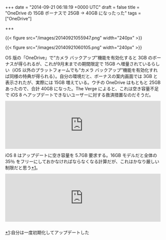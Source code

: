 
+++
date = "2014-09-21 06:18:19 +0000 UTC"
draft = false
title = "OneDrive の 15GB ボーナスで 25GB → 40GB になったった"
tags = ["OneDrive"]

+++


{{< figure src="/images/20140921055947.png" width="240px" >}}



{{< figure src="/images/20140921060105.png" width="240px" >}}

OS 版の「OneDrive」で“カメラ バックアップ”機能を有効化すると 3GB のボーナスが得られるが、これが9月末までの期間限定で 15GB へ増量されているらしい（iOS 以外のプラットフォームでも“カメラ バックアップ”機能を有効化すれば同様の特典が得られる）。自分の環境だと、ボーナスの案内画面では 3GB と表示されたが、実際には 15GB 増えている。ウチの OneDrive はもともと 25GB あったので、合計 40GB になった。The Verge によると、これは空き容量不足で iOS 8 へアップデートできないユーザーに対する救済措置なのだそうだ。<iframe src="http://hatenablog.com/embed?url=http%3A%2F%2Fwww.theverge.com%2F2014%2F9%2F20%2F6619717%2Fmicrosoft-free-onedrive-space-30gb" title="Microsoft plays on iOS 8 issues by doubling free OneDrive space to 30GB" scrolling="no" frameborder="0" style="width: 100%; height: 155px; max-width: 500px; margin: 10px 0px;"><a href="http://www.theverge.com/2014/9/20/6619717/microsoft-free-onedrive-space-30gb">Microsoft plays on iOS 8 issues by doubling free OneDrive space to 30GB</a></iframe>iOS 8 はアップデートに空き容量を 5.7GB 要求する。16GB モデルだと全体の 35％ をフリーにしておかなければならなくなる計算だが、これはかなり厳しい制限だと思う<a href="#f-bb537a3e" name="fn-bb537a3e" title="自分は一度初期化してアップデートした">*1</a>。<iframe src="http://hatenablog.com/embed?url=https%3A%2F%2Fblog.onedrive.com%2Fyou-can-now-get-30-gb-of-free-storage-with-onedrive%2F" title="Hey iPhone Users…You Can Now Get 30 GB of Free Storage with OneDrive! | OneDrive Blog" scrolling="no" frameborder="0" style="width: 100%; height: 155px; max-width: 500px; margin: 10px 0px;"><a href="https://blog.onedrive.com/you-can-now-get-30-gb-of-free-storage-with-onedrive/">Hey iPhone Users…You Can Now Get 30 GB of Free Storage with OneDrive! | OneDrive Blog</a></iframe>
<div class="footnote">
<a href="#fn-bb537a3e" name="f-bb537a3e" class="footnote-number">*1</a><span class="footnote-delimiter">:</span><span class="footnote-text">自分は一度初期化してアップデートした</span>
</div>

